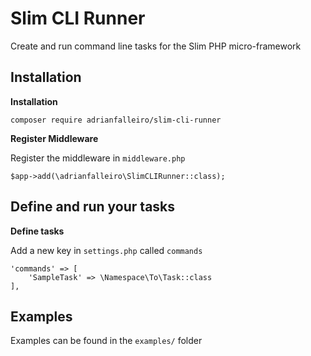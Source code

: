 # Slim CLI Runner

Create and run command line tasks for the Slim PHP micro-framework

## Installation

**Installation**

`composer require adrianfalleiro/slim-cli-runner`

**Register Middleware**

Register the middleware in `middleware.php`

`$app->add(\adrianfalleiro\SlimCLIRunner::class);`

## Define and run your tasks

**Define tasks**

Add a new key in `settings.php` called `commands`

```
'commands' => [
    'SampleTask' => \Namespace\To\Task::class
],
```

## Examples

Examples can be found in the `examples/` folder
